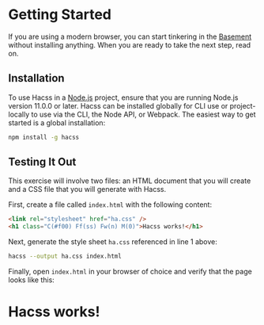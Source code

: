 # Getting Started

If you are using a modern browser, you can start tinkering in the
[Basement](https://basement.hacss.io) without installing anything. When you are
ready to take the next step, read on.

## Installation

To use Hacss in a [Node.js](https://nodejs.org) project, ensure that you are
running Node.js version 11.0.0 or later. Hacss can be installed globally for CLI
use or project-locally to use via the CLI, the Node API, or Webpack. The easiest
way to get started is a global installation:

```bash
npm install -g hacss
```

## Testing It Out

This exercise will involve two files: an HTML document that you will create and
a CSS file that you will generate with Hacss.

First, create a file called `index.html` with the following content:

```html
<link rel="stylesheet" href="ha.css" />
<h1 class="C(#f00) Ff(ss) Fw(n) M(0)">Hacss works!</h1>
```

Next, generate the style sheet `ha.css` referenced in line 1 above:

```bash
hacss --output ha.css index.html
```

Finally, open `index.html` in your browser of choice and verify that the page
looks like this:

<h1 class="C(#f00) Fz(24px) Ff(ss) Fw(n) Lh(1) M(0)">Hacss works!</h1>
